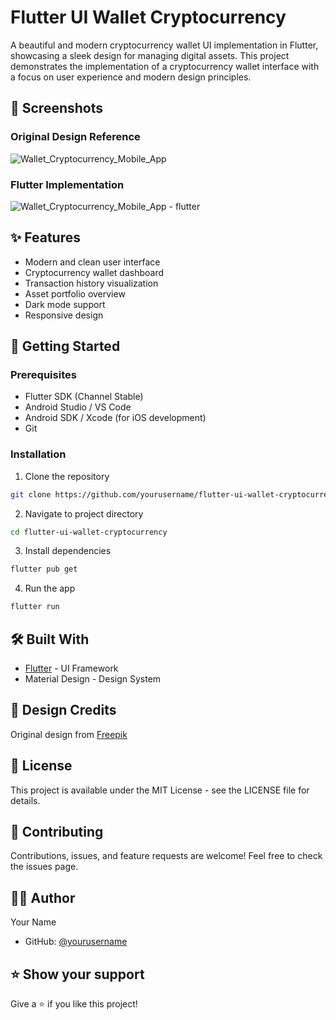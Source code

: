 # Flutter UI Wallet Cryptocurrency

A beautiful and modern cryptocurrency wallet UI implementation in Flutter, showcasing a sleek design for managing digital assets. This project demonstrates the implementation of a cryptocurrency wallet interface with a focus on user experience and modern design principles.

## 📱 Screenshots

### Original Design Reference
![Wallet_Cryptocurrency_Mobile_App](https://user-images.githubusercontent.com/37796466/109503400-cb708c80-7acc-11eb-8d47-37acd362204c.jpg)

### Flutter Implementation
![Wallet_Cryptocurrency_Mobile_App - flutter](https://user-images.githubusercontent.com/37796466/110117690-d0468080-7deb-11eb-9965-fd1722bd78b2.jpg)

## ✨ Features

- Modern and clean user interface
- Cryptocurrency wallet dashboard
- Transaction history visualization
- Asset portfolio overview
- Dark mode support
- Responsive design

## 🚀 Getting Started

### Prerequisites

- Flutter SDK (Channel Stable)
- Android Studio / VS Code
- Android SDK / Xcode (for iOS development)
- Git

### Installation

1. Clone the repository
```bash
git clone https://github.com/yourusername/flutter-ui-wallet-cryptocurrency.git
```

2. Navigate to project directory
```bash
cd flutter-ui-wallet-cryptocurrency
```

3. Install dependencies
```bash
flutter pub get
```

4. Run the app
```bash
flutter run
```

## 🛠️ Built With

- [Flutter](https://flutter.dev/) - UI Framework
- Material Design - Design System

## 🎨 Design Credits

Original design from [Freepik](https://www.freepik.com/free-psd/template-wallet-cryptocurrency-mobile-app_12385833.htm)

## 📄 License

This project is available under the MIT License - see the LICENSE file for details.

## 🤝 Contributing

Contributions, issues, and feature requests are welcome! Feel free to check the issues page.

## 👨‍💻 Author

Your Name
- GitHub: [@yourusername](https://github.com/yourusername)

## ⭐ Show your support

Give a ⭐️ if you like this project!

